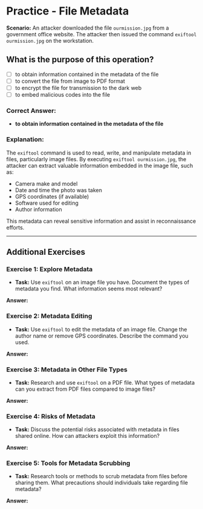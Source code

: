 # Practice - File Metadata

**Scenario:** An attacker downloaded the file `ourmission.jpg` from a government office website. The attacker then issued the command `exiftool ourmission.jpg` on the workstation.

## What is the purpose of this operation?

- [ ] to obtain information contained in the metadata of the file
- [ ] to convert the file from image to PDF format
- [ ] to encrypt the file for transmission to the dark web
- [ ] to embed malicious codes into the file

### Correct Answer:
- **to obtain information contained in the metadata of the file**

### Explanation:
The `exiftool` command is used to read, write, and manipulate metadata in files, particularly image files. By executing `exiftool ourmission.jpg`, the attacker can extract valuable information embedded in the image file, such as:

- Camera make and model
- Date and time the photo was taken
- GPS coordinates (if available)
- Software used for editing
- Author information

This metadata can reveal sensitive information and assist in reconnaissance efforts.

---

## Additional Exercises

### Exercise 1: Explore Metadata
- **Task:** Use `exiftool` on an image file you have. Document the types of metadata you find. What information seems most relevant?

**Answer:**
<!----><!---->

### Exercise 2: Metadata Editing
- **Task:** Use `exiftool` to edit the metadata of an image file. Change the author name or remove GPS coordinates. Describe the command you used.

**Answer:**
<!----><!---->

### Exercise 3: Metadata in Other File Types
- **Task:** Research and use `exiftool` on a PDF file. What types of metadata can you extract from PDF files compared to image files?

**Answer:**
<!----><!---->

### Exercise 4: Risks of Metadata
- **Task:** Discuss the potential risks associated with metadata in files shared online. How can attackers exploit this information?

**Answer:**
<!----><!---->

### Exercise 5: Tools for Metadata Scrubbing
- **Task:** Research tools or methods to scrub metadata from files before sharing them. What precautions should individuals take regarding file metadata?

**Answer:**
<!----><!---->
